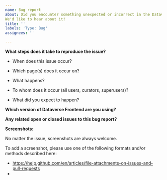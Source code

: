 ```yaml
---
name: Bug report
about: Did you encounter something unexpected or incorrect in the Dataverse software?
We'd like to hear about it!
title: ''
labels: 'Type: Bug'
assignees: ''

---
```


<!--
Thank you for contributing to the Dataverse Project through the creation of a bug report!

WARNING: If this is a security issue it should be reported privately to security@dataverse.org

More information on bug issues and contributions can be found in the "Contributing to Dataverse Frontend" page:
https://github.com/IQSS/dataverse-frontend/blob/develop/CONTRIBUTING.md

Please fill out as much of the template as you can.
Start below this comment section.
-->

**What steps does it take to reproduce the issue?**

- When does this issue occur?

- Which page(s) does it occur on?

- What happens?

- To whom does it occur (all users, curators, superusers)?

- What did you expect to happen?

**Which version of Dataverse Frontend are you using?**

**Any related open or closed issues to this bug report?**

**Screenshots:**

No matter the issue, screenshots are always welcome.

To add a screenshot, please use one of the following formats and/or methods described here:

- https://help.github.com/en/articles/file-attachments-on-issues-and-pull-requests
-
